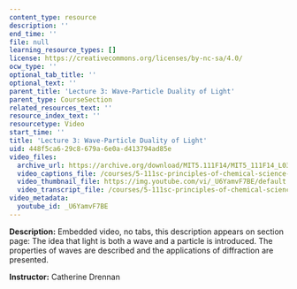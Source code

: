 ```yaml
---
content_type: resource
description: ''
end_time: ''
file: null
learning_resource_types: []
license: https://creativecommons.org/licenses/by-nc-sa/4.0/
ocw_type: ''
optional_tab_title: ''
optional_text: ''
parent_title: 'Lecture 3: Wave-Particle Duality of Light'
parent_type: CourseSection
related_resources_text: ''
resource_index_text: ''
resourcetype: Video
start_time: ''
title: 'Lecture 3: Wave-Particle Duality of Light'
uid: 448f5ca6-29c8-679a-6e0a-d413794ad85e
video_files:
  archive_url: https://archive.org/download/MIT5.111F14/MIT5_111F14_L03_300k.mp4
  video_captions_file: /courses/5-111sc-principles-of-chemical-science-fall-2014/843d153ec22e56ef84cbc38f56cdcb02_U6YamvF7BE.vtt
  video_thumbnail_file: https://img.youtube.com/vi/_U6YamvF7BE/default.jpg
  video_transcript_file: /courses/5-111sc-principles-of-chemical-science-fall-2014/8df2e49f039d4cb84f776e9bdabf2487_U6YamvF7BE.pdf
video_metadata:
  youtube_id: _U6YamvF7BE
---
```


**Description:** Embedded video, no tabs, this description appears on section page: The idea that light is both a wave and a particle is introduced. The properties of waves are described and the applications of diffraction are presented.

**Instructor:** Catherine Drennan

